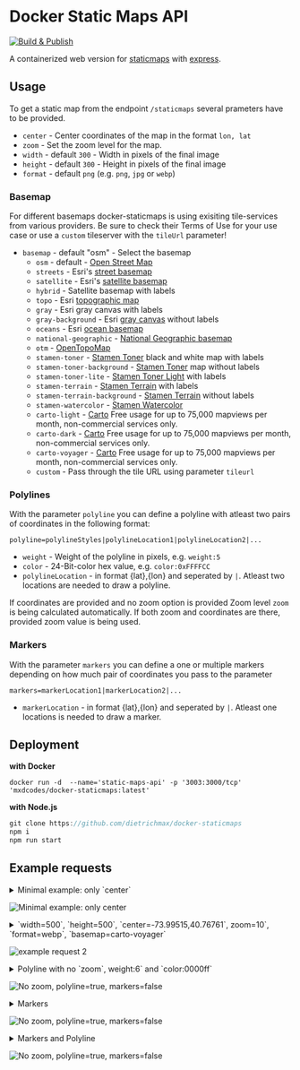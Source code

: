 # Docker Static Maps API

[![Build & Publish](https://github.com/dietrichmax/docker-staticmaps/actions/workflows/pipeline.yml/badge.svg)](https://github.com/dietrichmax/docker-staticmaps/actions/workflows/pipeline.yml)

A containerized web version for [staticmaps](https://www.npmjs.com/package/staticmaps) with [express](https://github.com/expressjs/express).

## Usage

To get a static map from the endpoint `/staticmaps` several prameters have to be provided.

- `center` - Center coordinates of the map in the format `lon, lat`
- `zoom` - Set the zoom level for the map.
- `width` - default `300` - Width in pixels of the final image
- `height` - default `300` - Height in pixels of the final image
- `format` - default `png` (e.g. `png`, `jpg` or `webp`)

### Basemap

For different basemaps docker-staticmaps is using exisiting tile-services from various providers. Be sure to check their Terms of Use for your use case or use a `custom` tileserver with the `tileUrl` parameter!

- `basemap` - default "osm" - Select the basemap
  - `osm` - default - [Open Street Map](https://www.openstreetmap.org/)
  - `streets` - Esri's [street basemap](https://www.arcgis.com/home/webmap/viewer.html?webmap=7990d7ea55204450b8110d57e20c99ab)
  - `satellite` - Esri's [satellite basemap](https://www.arcgis.com/home/webmap/viewer.html?webmap=d802f08316e84c6592ef681c50178f17&center=-71.055499,42.364247&level=15)
  - `hybrid` - Satellite basemap with labels
  - `topo` - Esri [topographic map](https://www.arcgis.com/home/webmap/viewer.html?webmap=a72b0766aea04b48bf7a0e8c27ccc007)
  - `gray` - Esri gray canvas with labels
  - `gray-background` - Esri [gray canvas](https://www.arcgis.com/home/webmap/viewer.html?webmap=8b3d38c0819547faa83f7b7aca80bd76) without labels
  - `oceans` - Esri [ocean basemap](https://www.arcgis.com/home/webmap/viewer.html?webmap=5ae9e138a17842688b0b79283a4353f6&center=-122.255816,36.573652&level=8)
  - `national-geographic` - [National Geographic basemap](https://www.arcgis.com/home/webmap/viewer.html?webmap=d94dcdbe78e141c2b2d3a91d5ca8b9c9)
  - `otm` - [OpenTopoMap](https://www.opentopomap.org/)
  - `stamen-toner` - [Stamen Toner](http://maps.stamen.com/toner/) black and white map with labels
  - `stamen-toner-background` - [Stamen Toner](http://maps.stamen.com/toner-background/) map without labels
  - `stamen-toner-lite` - [Stamen Toner Light](http://maps.stamen.com/toner-lite/) with labels
  - `stamen-terrain` - [Stamen Terrain](http://maps.stamen.com/terrain/) with labels
  - `stamen-terrain-background` - [Stamen Terrain](http://maps.stamen.com/terrain-background/) without labels
  - `stamen-watercolor` - [Stamen Watercolor](http://maps.stamen.com/watercolor/)
  - `carto-light` - [Carto](https://carto.com/location-data-services/basemaps/) Free usage for up to 75,000 mapviews per month, non-commercial services only.
  - `carto-dark` - [Carto](https://carto.com/location-data-services/basemaps/) Free usage for up to 75,000 mapviews per month, non-commercial services only.
  - `carto-voyager` - [Carto](https://carto.com/location-data-services/basemaps/) Free usage for up to 75,000 mapviews per month, non-commercial services only.
  - `custom` - Pass through the tile URL using parameter `tileurl`

### Polylines

With the parameter `polyline` you can define a polyline with atleast two pairs of coordinates in the following format:

`polyline=polylineStyles|polylineLocation1|polylineLocation2|...`

- `weight` - Weight of the polyline in pixels, e.g. `weight:5`
- `color` - 24-Bit-color hex value, e.g. `color:0xFFFFCC`
- `polylineLocation` - in format {lat},{lon} and seperated by `|`. Atleast two locations are needed to draw a polyline.

If coordinates are provided and no zoom option is provided Zoom level `zoom` is being calculated automatically. If both zoom and coordinates are there, provided zoom value is being used.

### Markers

With the parameter `markers` you can define a one or multiple markers depending on how much pair of coordinates you pass to the parameter

`markers=markerLocation1|markerLocation2|...`

- `markerLocation` - in format {lat},{lon} and seperated by `|`. Atleast one locations is needed to draw a marker.

## Deployment

**with Docker**

```
docker run -d  --name='static-maps-api' -p '3003:3000/tcp' 'mxdcodes/docker-staticmaps:latest'
```

**with Node.js**

```js
git clone https://github.com/dietrichmax/docker-staticmaps
npm i
npm run start
```

## Example requests

<details>
  <summary>Minimal example: only `center`</summary>
  <p>http://localhost:3000/staticmaps?center=-119.49280,37.81084</p>
</details>

![Minimal example: only `center`](https://github.com/dietrichmax/docker-staticmaps/blob/main/examples/minimalexample.png "screenshot of minimal example: only `center`")

<details>
  <summary>`width=500`, `height=500`, `center=-73.99515,40.76761`, zoom=10`, `format=webp`, `basemap=carto-voyager`</summary>
  <p>http://localhost:3000/staticmaps?width=500&height=500&center=-73.99515,40.76761&zoom=10&format=webp&basemap=carto-voyager</p>
</details>

![example request 2](https://raw.githubusercontent.com/dietrichmax/docker-staticmaps/refs/heads/main/examples/example2.webp "example request 2")

<details>
  <summary>Polyline with no `zoom`, weight:6` and `color:0000ff`</summary>
    <p>
    http://localhost:3000/staticmaps?width=600&height=600&polyline=weight:6|color:0000ff|48.726304979176675,-3.9829935637739382|48.72623035828412,-3.9829726446543385|48.726126671101639,-3.9829546542797467|48.725965124843256,-3.9829070729298808|48.725871429380568,-3.9828726793245273|48.725764250990267,-3.9828064532306628|48.725679557682362,-3.9827385375789146|48.72567025076134,-3.9827310750289113|48.725529844164292,-3.9826617613709225|48.725412537198615,-3.9826296635284164|48.725351694726704,-3.9826201452878531|48.725258599474508,-3.9826063049230411|48.725157520450125,-3.9825900299314232|48.725077863838543,-3.9825779905509102|48.724930435729831,-3.9825514102373938|48.724815578113535,-3.9825237355887291|48.724760905376989,-3.9825013965800564|48.724677938456551,-3.9824534296566916|48.724379435330384,-3.9822469276001118|48.724304509274596,-3.9821850264836076|48.7242453124599,-3.9821320570321772|48.724206187829317,-3.9821063430223207|48.724117073204575,-3.9820862134785551
    </p>
  </details>

![No zoom, `polyline=true`, `markers=false`](https://github.com/dietrichmax/docker-staticmaps/blob/main/examples/polylinepath.png)

<details>
  <summary>Markers</summary>
    <p>
      http://localhost:3000/staticmaps?width=600&height=600&markers=48.725680,-3.983445|48.722170,-3.982201
    </p>
  </details>

![No zoom, `polyline=true`, `markers=false`](https://github.com/dietrichmax/docker-staticmaps/blob/main/examples/markers.png)

<details>
  <summary>Markers and Polyline</summary>
    <p>
      http://localhost:3000/staticmaps?width=600&height=600&markers=48.725680,-3.983445|48.722170,-3.982201&polyline=weight:5|color:0000ff|48.725680,-3.983445|48.722170,-3.982201
    </p>
  </details>

![No zoom, `polyline=true`, `markers=false`](https://github.com/dietrichmax/docker-staticmaps/blob/main/examples/markers.png)